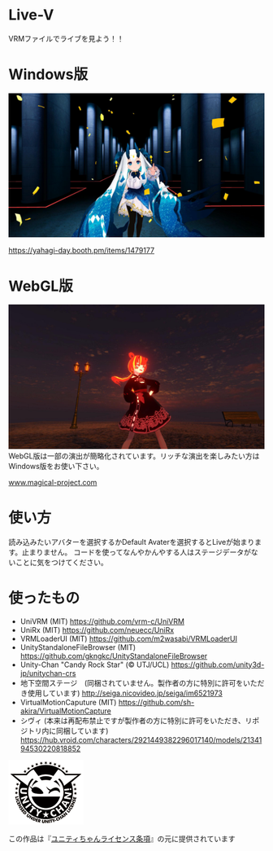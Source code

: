 # Live-V
VRMファイルでライブを見よう！！

# Windows版
<img src="Assets/LiveV/Textures/Underground.png" width="600">

https://yahagi-day.booth.pm/items/1479177
# WebGL版

<img src="Assets/LiveV/Textures/DeepDusk.png" width="600">
WebGL版は一部の演出が簡略化されています。リッチな演出を楽しみたい方はWindows版をお使い下さい。

www.magical-project.com

# 使い方
読み込みたいアバターを選択するかDefault Avaterを選択するとLiveが始まります。止まりません。
コードを使ってなんやかんやする人はステージデータがないことに気をつけてください。

# 使ったもの
- UniVRM (MIT) https://github.com/vrm-c/UniVRM
- UniRx (MIT) https://github.com/neuecc/UniRx
- VRMLoaderUI (MIT) https://github.com/m2wasabi/VRMLoaderUI
- UnityStandaloneFileBrowser (MIT) https://github.com/gkngkc/UnityStandaloneFileBrowser
- Unity-Chan "Candy Rock Star" (© UTJ/UCL) https://github.com/unity3d-jp/unitychan-crs
- 地下空間ステージ　(同梱されていません。製作者の方に特別に許可をいただき使用しています) http://seiga.nicovideo.jp/seiga/im6521973
- VirtualMotionCaputure (MIT) https://github.com/sh-akira/VirtualMotionCapture
- シヴィ (本来は再配布禁止ですが製作者の方に特別に許可をいただき、リポジトリ内に同梱しています) https://hub.vroid.com/characters/2921449382296017140/models/2134194530220818852

<img src="UCL2.0/License Logo/Others/png/Light_Frame.png" alt="UCL2.0">

この作品は『[ユニティちゃんライセンス条項](http://unity-chan.com/download/license.html)』の元に提供されています
